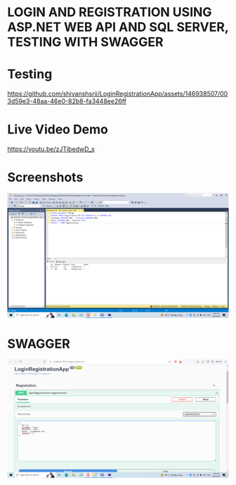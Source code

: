 # LOGIN AND REGISTRATION USING ASP.NET WEB API AND SQL SERVER, TESTING WITH SWAGGER

# Testing
https://github.com/shivanshsrii/LoginRegistrationApp/assets/146938507/003d59e3-48aa-46e0-82b8-fa3448ee26ff

# Live Video Demo 
https://youtu.be/zJTibedwD_s

# Screenshots
![readme](https://github.com/shivanshsrii/LoginRegistrationApp/blob/master/Images/Screenshot%20(11).png)

# SWAGGER
![readme](https://github.com/shivanshsrii/LoginRegistrationApp/blob/master/Images/A1(9).png)
